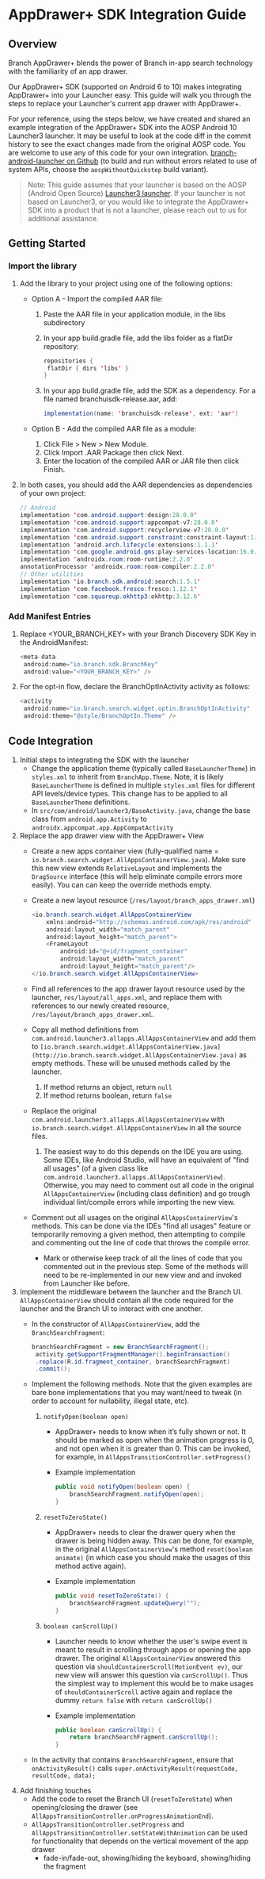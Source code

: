 # AppDrawer+ SDK Integration Guide

## Overview

Branch AppDrawer+ blends the power of Branch in-app search technology with the familiarity of an app drawer. 

Our AppDrawer+ SDK (supported on Android 6 to 10) makes integrating AppDrawer+ into your Launcher easy. This guide will walk you through the steps to replace your Launcher's current app drawer with AppDrawer+. 

For your reference, using the steps below, we have created and shared an example integration of the AppDrawer+ SDK into the AOSP Android 10 Launcher3 launcher. It may be useful to look at the code diff in the commit history to see the exact changes made from the original AOSP code. You are welcome to use any of this code for your own integration. [branch-android-launcher on Github](https://github.com/BranchMetrics/branch-android-launcher) (to build and run without errors related to use of system APIs, choose the `aospWithoutQuickstep` build variant).

> Note: This guide assumes that your launcher is based on the AOSP (Android Open Source) [Launcher3 launcher](https://android.googlesource.com/platform/packages/apps/Launcher3/+/refs/heads/master). If your launcher is not based on Launcher3, or you would like to integrate the AppDrawer+ SDK into a product that is not a launcher, please reach out to us for additional assistance.

## Getting Started

### Import the library

1. Add the library to your project using one of the following options:
    - Option A - Import the compiled AAR file:
        1. Paste the AAR file in your application module, in the libs subdirectory
        2. In your app build.gradle file, add the libs folder as a flatDir repository:

            ```java
            repositories {
             flatDir { dirs 'libs' }
            }
            ```

        3. In your app build.gradle file, add the SDK as a dependency. For a file
        named branchuisdk-release.aar, add:

            ```java
            implementation(name: 'branchuisdk-release', ext: 'aar')
            ```

    - Option B - Add the compiled AAR file as a module:
        1. Click File > New > New Module.
        2. Click Import .AAR Package then click Next.
        3. Enter the location of the compiled AAR or JAR file then click Finish.
2. In both cases, you should add the AAR dependencies as dependencies of your own
project:

    ```java
    // Android
    implementation 'com.android.support:design:28.0.0'
    implementation 'com.android.support:appcompat-v7:28.0.0'
    implementation 'com.android.support:recyclerview-v7:28.0.0'
    implementation 'com.android.support.constraint:constraint-layout:1.1.3'
    implementation 'android.arch.lifecycle:extensions:1.1.1'
    implementation 'com.google.android.gms:play-services-location:16.0.0'
    implementation 'androidx.room:room-runtime:2.2.0'
    annotationProcessor 'androidx.room:room-compiler:2.2.0'
    // Other utilities
    implementation 'io.branch.sdk.android:search:1.5.1'
    implementation 'com.facebook.fresco:fresco:1.12.1'
    implementation 'com.squareup.okhttp3:okhttp:3.12.6'
    ```

### Add Manifest Entries

1. Replace <YOUR_BRANCH_KEY> with your Branch Discovery SDK Key in the
AndroidManifest:

    ```java
    <meta-data
     android:name="io.branch.sdk.BranchKey"
     android:value="<YOUR_BRANCH_KEY>" />
    ```

2. For the opt-in flow, declare the BranchOptInActivity activity as follows:

    ```java
    <activity
     android:name="io.branch.search.widget.optin.BranchOptInActivity"
     android:theme="@style/BranchOptIn.Theme" />
    ```

## Code Integration

1. Initial steps to integrating the SDK with the launcher
    - Change the application theme (typically called `BaseLauncherTheme`) in
    `styles.xml` to inherit from `BranchApp.Theme`. Note, it is likely `BaseLauncherTheme` is defined in multiple `styles.xml` files for different API levels/device types. This change has to be applied to all `BaseLauncherTheme` definitions.
    - In `src/com/android/launcher3/BaseActivity.java`, change the base class
    from `android.app.Activity` to `androidx.appcompat.app.AppCompatActivity`
2. Replace the app drawer view with the AppDrawer+ View
    - Create a new apps container view
    (fully-qualified name = `io.branch.search.widget.AllAppsContainerView.java`). Make sure this new view extends `RelativeLayout` and implements the `DragSource` interface (this will help eliminate compile errors more easily). You can can keep the override methods empty.
    - Create a new layout resource (`/res/layout/branch_apps_drawer.xml`)

        ```java
        <io.branch.search.widget.AllAppsContainerView
            xmlns:android="http://schemas.android.com/apk/res/android"
            android:layout_width="match_parent"
            android:layout_height="match_parent">
            <FrameLayout
                android:id="@+id/fragment_container"
                android:layout_width="match_parent"
                android:layout_height="match_parent"/>
        </io.branch.search.widget.AllAppsContainerView>
        ```

    - Find all references to the app drawer layout resource used by the launcher, `res/layout/all_apps.xml`, and replace them with references to our newly created resource, `/res/layout/branch_apps_drawer.xml`.
    - Copy all method definitions from `com.android.launcher3.allapps.AllAppsContainerView` and add them to `[io.branch.search.widget.AllAppsContainerView.java](http://io.branch.search.widget.AllAppsContainerView.java)` as empty methods. These will be unused methods called by the launcher.
        1. If method returns an object, return `null`
        2. If method returns boolean, return `false`
    - Replace the original `com.android.launcher3.allapps.AllAppsContainerView` with
    `io.branch.search.widget.AllAppsContainerView` in all the source files.
        1. The easiest way to do this depends on the IDE you are using. Some IDEs, like Android Studio, will have an equivalent of "find all usages" (of a given class like `com.android.launcher3.allapps.AllAppsContainerView`). Otherwise, you may need to comment out all code in the original `AllAppsContainerView` (including class definition) and go trough individual lint/compile errors while importing the new view.
    - Comment out all usages on the original `AllAppsContainerView`'s methods. This can be done via the IDEs "find all usages" feature or temporarily removing a given method, then attempting to compile and commenting out the line of code that throws the compile error.
        - Mark or otherwise keep track of all the lines of code that you commented out in the previous step. Some of the methods will need to be re-implemented in our new view and and invoked from Launcher like before.
3. Implement the middleware between the launcher and the Branch UI. `AllAppsContainerView` should contain all the code required for the launcher and the Branch UI to interact with one another.
    - In the constructor of `AllAppsContainerView`, add the `BranchSearchFragment`:

        ```java
        branchSearchFragment = new BranchSearchFragment();
         activity.getSupportFragmentManager().beginTransaction()
         .replace(R.id.fragment_container, branchSearchFragment)
         .commit();
        ```

    - Implement the following methods. Note that the given examples are bare bone implementations that you may want/need to tweak (in order to account for nullability, illegal state, etc).
        1. `notifyOpen(boolean open)`
            - AppDrawer+ needs to know when it’s fully shown or not. It should be marked as open when the animation progress is 0, and not open when it is greater
            than 0. This can be invoked, for example, in `AllAppsTransitionController.setProgress()`
            - Example implementation

                ```java
                public void notifyOpen(boolean open) {
                    branchSearchFragment.notifyOpen(open);
                }
                ```

        2. `resetToZeroState()`
            - AppDrawer+ needs to clear the drawer query when the drawer is being hidden away. This can be done, for example, in the original `AllAppsContainerView`'s  method `reset(boolean animate)` (in which case you should make the usages of this method active again).
            - Example implementation

                ```java
                public void resetToZeroState() {
                    branchSearchFragment.updateQuery("");
                }
                ```

        3. `boolean canScrollUp()`
            - Launcher needs to know whether the user's swipe event is meant to result in scrolling through apps or opening the app drawer. The original `AllAppsContainerView` answered this question via `shouldContainerScroll(MotionEvent ev)`, our new view will answer this question via `canScrollUp()`. Thus the simplest way to implement this would be to make usages of `shouldContainerScroll` active again and replace the dummy `return false` with  `return canScrollUp()`
            - Example implementation

                ```java
                public boolean canScrollUp() {
                    return branchSearchFragment.canScrollUp();
                }
                ```

    - In the activity that contains `BranchSearchFragment`, ensure that `onActivityResult()`
    calls `super.onActivityResult(requestCode, resultCode, data);`
4. Add finishing touches
    - Add the code to reset the Branch UI (`resetToZeroState`) when opening/closing the drawer (see `AllAppsTransitionController.onProgressAnimationEnd`).
    - `AllAppsTransitionController.setProgress` and `AllAppsTransitionController.setStateWithAnimation` can be used for functionality that depends on the vertical movement of the app drawer
        - fade-in/fade-out, showing/hiding the keyboard, showing/hiding the
        fragment
